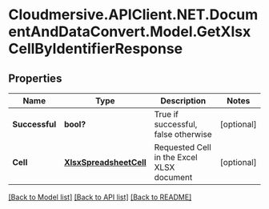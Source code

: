 # Cloudmersive.APIClient.NET.DocumentAndDataConvert.Model.GetXlsxCellByIdentifierResponse
## Properties

Name | Type | Description | Notes
------------ | ------------- | ------------- | -------------
**Successful** | **bool?** | True if successful, false otherwise | [optional] 
**Cell** | [**XlsxSpreadsheetCell**](XlsxSpreadsheetCell.md) | Requested Cell in the Excel XLSX document | [optional] 

[[Back to Model list]](../README.md#documentation-for-models) [[Back to API list]](../README.md#documentation-for-api-endpoints) [[Back to README]](../README.md)

